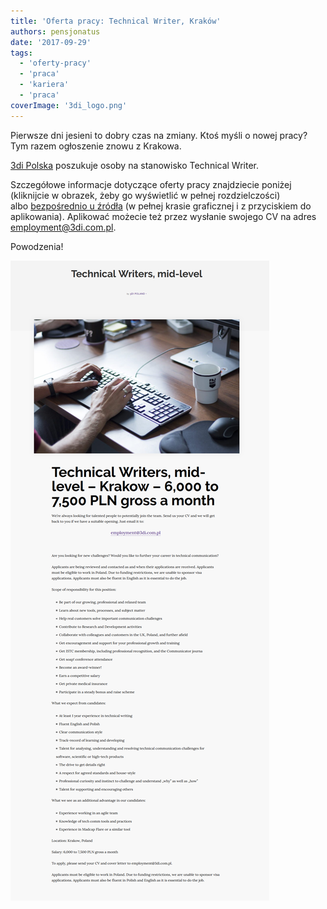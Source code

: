 ```yaml
---
title: 'Oferta pracy: Technical Writer, Kraków'
authors: pensjonatus
date: '2017-09-29'
tags:
  - 'oferty-pracy'
  - 'praca'
  - 'kariera'
  - 'praca'
coverImage: '3di_logo.png'
---
```


Pierwsze dni jesieni to dobry czas na zmiany. Ktoś myśli o nowej pracy? Tym
razem ogłoszenie znowu z Krakowa.

<!--truncate-->

[3di Polska](http://3di.com.pl/) poszukuje osoby na stanowisko Technical Writer.

Szczegółowe informacje dotyczące oferty pracy znajdziecie poniżej (kliknijcie w
obrazek, żeby go wyświetlić w pełnej rozdzielczości)
albo [bezpośrednio u źródła](http://3di.com.pl/technical-writers-mid-level/) (w
pełnej krasie graficznej i z przyciskiem do aplikowania). Aplikować możecie też
przez wysłanie swojego CV na adres
[employment@3di.com.pl](mailto:employment@3di.com.pl).

Powodzenia!

![](images/Technical-Writers-mid-level.png)
